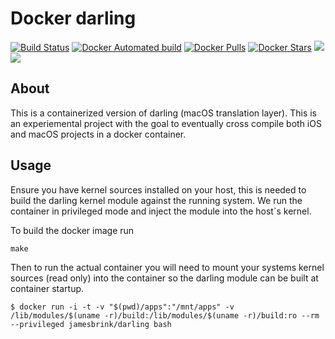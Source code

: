 # Docker darling

[![Build Status](https://travis-ci.org/jamesbrink/docker-darling.svg?branch=master)](https://travis-ci.org/jamesbrink/docker-darling) [![Docker Automated build](https://img.shields.io/docker/automated/jamesbrink/darling.svg)](https://hub.docker.com/r/jamesbrink/darling/) [![Docker Pulls](https://img.shields.io/docker/pulls/jamesbrink/darling.svg)](https://hub.docker.com/r/jamesbrink/darling/) [![Docker Stars](https://img.shields.io/docker/stars/jamesbrink/darling.svg)](https://hub.docker.com/r/jamesbrink/darling/) [![](https://images.microbadger.com/badges/image/jamesbrink/darling.svg)](https://microbadger.com/images/jamesbrink/darling "Get your own image badge on microbadger.com") [![](https://images.microbadger.com/badges/version/jamesbrink/darling.svg)](https://microbadger.com/images/jamesbrink/darling "Get your own version badge on microbadger.com")  

## About

This is a containerized version of darling (macOS translation layer). This is an experiemental project with the goal to eventually cross compile both iOS and macOS projects in a docker container.

## Usage

Ensure you have kernel sources installed on your host, this is needed to build the darling 
kernel module against the running system. We run the container in privileged mode and inject the module into the host`s kernel. 

To build the docker image run  
```shell
make
```

Then to run the actual container you will need to mount your systems kernel sources (read only) into the container so the darling module can
be built at container startup.

```shell
$ docker run -i -t -v "$(pwd)/apps":"/mnt/apps" -v /lib/modules/$(uname -r)/build:/lib/modules/$(uname -r)/build:ro --rm --privileged jamesbrink/darling bash
```

